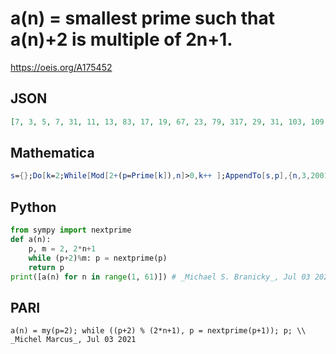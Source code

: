 # a\(n\) \= smallest prime such that a\(n\)\+2 is multiple of 2n\+1\.
https://oeis.org/A175452
## JSON
```JSON
[7, 3, 5, 7, 31, 11, 13, 83, 17, 19, 67, 23, 79, 317, 29, 31, 103, 109, 37, 367, 41, 43, 139, 47, 151, 157, 53, 283, 293, 59, 61, 193, 199, 67, 211, 71, 73, 229, 709, 79, 911, 83, 433, 443, 89, 277, 283, 677, 97, 503, 101, 103, 2459, 107, 109, 337, 113, 349, 593, 1087]
```
## Mathematica
```Mathematica
s={};Do[k=2;While[Mod[2+(p=Prime[k]),n]>0,k++ ];AppendTo[s,p],{n,3,2001,2}];s
```
## Python
```Python
from sympy import nextprime
def a(n):
    p, m = 2, 2*n+1
    while (p+2)%m: p = nextprime(p)
    return p
print([a(n) for n in range(1, 61)]) # _Michael S. Branicky_, Jul 03 2021
```
## PARI
```PARI
a(n) = my(p=2); while ((p+2) % (2*n+1), p = nextprime(p+1)); p; \\ _Michel Marcus_, Jul 03 2021
```
